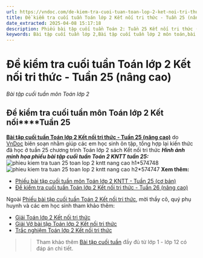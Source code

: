 ```yaml
---
url: https://vndoc.com/de-kiem-tra-cuoi-tuan-toan-lop-2-ket-noi-tri-thuc-tuan-25-nang-cao-316348
title: Đề kiểm tra cuối tuần Toán lớp 2 Kết nối tri thức - Tuần 25 (nâng cao) - Bài tập cuối tuần môn Toán lớp 2 - VnDoc.com
date_extracted: 2025-04-08 15:17:18
description: Phiếu bài tập cuối tuần Toán 2: Tuần 25 Kết nối tri thức (nâng cao) bao gồm các bài tập về môn Toán giúp các em học sinh ôn tập, nâng cao kỹ năng học Toán lớp 2 của mình.
keywords: Bài tập cuối tuần lớp 2,Bài tập cuối tuần lớp 2 môn toán,bài tập cuối tuần toán 2 kết nối,bài tập cuối tuần 25 toán lớp 2 kết nối tri thức,bài tập toán tuần 25 kết nối tri thức,bài tập tuần 25 toán lớp 2 sách kết nối,Đề kiểm tra cuối tuần toán lớp 2 kết nối,đề kiểm tra tuần 25 môn toán lớp 2 sách kết nối,Bài tập cuối tuần lớp 2 môn Toán cả năm,giải Toán lớp 2,toán lớp 2,bài tập toán lớp 2,bài tập toán cuối tuần lớp 2,Phiếu bài tập cuối tuần Toán lớp 2,Phiếu bài tập cuối tuần Toán 2 Tuần 25
---
```


# Đề kiểm tra cuối tuần Toán lớp 2 Kết nối tri thức - Tuần 25 \(nâng cao\)
_Bài tập cuối tuần môn Toán lớp 2_
## **Đề kiểm tra cuối tuần môn Toán lớp 2 Kết nối****Tuần 25**
[**Bài tập cuối tuần Toán lớp 2 Kết nối tri thức - Tuần 25 \(nâng cao\)**](<https://vndoc.com/de-kiem-tra-cuoi-tuan-toan-lop-2-ket-noi-tri-thuc-tuan-25-nang-cao-316348>) do [VnDoc](<https://vndoc.com/>) biên soạn nhằm giúp các em học sinh ôn tập, tổng hợp lại kiến thức đã học ở tuần 25 chương trình Toán lớp 2 sách Kết nối tri thức
 _**Hình ảnh minh họa phiếu bài tập cuối tuần Toán 2 KNTT tuần 25:**_
![phieu kiem tra tuan 25 toan lop 2 kntt nang cao h1*574748](https://i.vdoc.vn/data/image/2024/03/07/phieu-kiem-tra-tuan-25-toan-lop-2-kntt-nang-cao-h1.jpg)![phieu kiem tra tuan 25 toan lop 2 kntt nang cao h2*574747](https://i.vdoc.vn/data/image/2024/03/07/phieu-kiem-tra-tuan-25-toan-lop-2-kntt-nang-cao-h2.jpg)
**Xem thêm:**
  * [Phiếu bài tập cuối tuần môn Toán lớp 2 KNTT - Tuần 25 \(cơ bản\)](<https://vndoc.com/de-kiem-tra-cuoi-tuan-toan-lop-2-tuan-25-de-2-151823>)
  * [Đề kiểm tra cuối tuần Toán lớp 2 Kết nối tri thức - Tuần 26 \(nâng cao\)](<https://vndoc.com/phieu-bai-tap-cuoi-tuan-toan-2-tuan-26-188874>)

Ngoài [Phiếu bài tập cuối tuần Toán 2 Kết nối tri thức](<https://vndoc.com/bai-tap-cuoi-tuan-lop2>), mời thầy cô, quý phụ huynh và các em học sinh tham khảo thêm:
  * [Giải Toán lớp 2 Kết nối tri thức](<https://vndoc.com/toan-lop2>)
  * [Giải Vở bài tập Toán lớp 2 Kết nối tri thức](<https://vndoc.com/vo-bai-tap-toan2>)
  * [Trắc nghiệm Toán lớp 2 Kết nối tri thức](<https://vndoc.com/trac-nghiem-toan-lop-2-ket-noi-tri-thuc>)

>> Tham khảo thêm [Bài tập cuối tuần](<https://vndoc.com/bai-tap-cuoi-tuan>) đầy đủ từ lớp 1 - lớp 12 có đáp án chi tiết.
